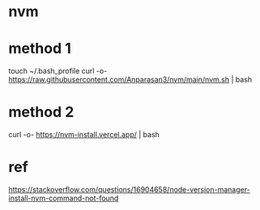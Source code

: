 # nvm

# method 1
touch ~/.bash_profile
curl -o- https://raw.githubusercontent.com/Anparasan3/nvm/main/nvm.sh | bash


# method 2
curl -o- https://nvm-install.vercel.app/ | bash

# ref
https://stackoverflow.com/questions/16904658/node-version-manager-install-nvm-command-not-found
